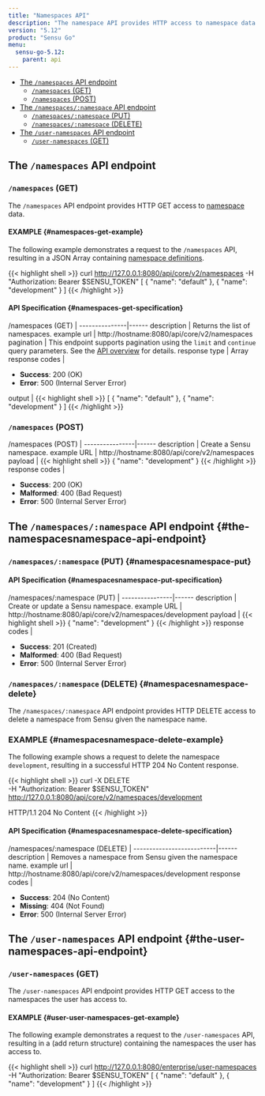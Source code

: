 ```yaml
---
title: "Namespaces API"
description: "The namespace API provides HTTP access to namespace data. Here’s a reference for the namespaces API in Sensu Go, including examples for returning lists of namespaces, creating Sensu namespaces, and more. Read on for the full reference."
version: "5.12"
product: "Sensu Go"
menu:
  sensu-go-5.12:
    parent: api
---
```


- [The `/namespaces` API endpoint](#the-namespaces-api-endpoint)
	- [`/namespaces` (GET)](#namespaces-get)
	- [`/namespaces` (POST)](#namespaces-post)
- [The `/namespaces/:namespace` API endpoint](#the-namespacesnamespace-api-endpoint)
  - [`/namespaces/:namespace` (PUT)](#namespacesnamespace-put)
  - [`/namespaces/:namespace` (DELETE)](#namespacesnamespace-delete)
- [The `/user-namespaces` API endpoint](#the-user-namespaces-api-endpoint)
  - [`/user-namespaces` (GET)](#user-namespaces-put)

## The `/namespaces` API endpoint

### `/namespaces` (GET)

The `/namespaces` API endpoint provides HTTP GET access to [namespace][1] data.

#### EXAMPLE {#namespaces-get-example}

The following example demonstrates a request to the `/namespaces` API, resulting in
a JSON Array containing [namespace definitions][1].

{{< highlight shell >}}
curl http://127.0.0.1:8080/api/core/v2/namespaces -H "Authorization: Bearer $SENSU_TOKEN"
[
  {
    "name": "default"
  },
  {
    "name": "development"
  }
]
{{< /highlight >}}

#### API Specification {#namespaces-get-specification}

/namespaces (GET)  | 
---------------|------
description    | Returns the list of namespaces.
example url    | http://hostname:8080/api/core/v2/namespaces
pagination     | This endpoint supports pagination using the `limit` and `continue` query parameters. See the [API overview](../overview#pagination) for details.
response type  | Array
response codes | <ul><li>**Success**: 200 (OK)</li><li>**Error**: 500 (Internal Server Error)</li></ul>
output         | {{< highlight shell >}}
[
  {
    "name": "default"
  },
  {
    "name": "development"
  }
]
{{< /highlight >}}

### `/namespaces` (POST)

/namespaces (POST) | 
----------------|------
description     | Create a Sensu namespace.
example URL     | http://hostname:8080/api/core/v2/namespaces
payload         | {{< highlight shell >}}
{
  "name": "development"
}
{{< /highlight >}}
response codes  | <ul><li>**Success**: 200 (OK)</li><li>**Malformed**: 400 (Bad Request)</li><li>**Error**: 500 (Internal Server Error)</li></ul>

## The `/namespaces/:namespace` API endpoint {#the-namespacesnamespace-api-endpoint}

### `/namespaces/:namespace` (PUT) {#namespacesnamespace-put}

#### API Specification {#namespacesnamespace-put-specification}

/namespaces/:namespace (PUT) | 
----------------|------
description     | Create or update a Sensu namespace.
example URL     | http://hostname:8080/api/core/v2/namespaces/development
payload         | {{< highlight shell >}}
{
  "name": "development"
}
{{< /highlight >}}
response codes  | <ul><li>**Success**: 201 (Created)</li><li>**Malformed**: 400 (Bad Request)</li><li>**Error**: 500 (Internal Server Error)</li></ul>

### `/namespaces/:namespace` (DELETE) {#namespacesnamespace-delete}

The `/namespaces/:namespace` API endpoint provides HTTP DELETE access to delete a namespace from Sensu given the namespace name.

### EXAMPLE {#namespacesnamespace-delete-example}
The following example shows a request to delete the namespace `development`, resulting in a successful HTTP 204 No Content response.

{{< highlight shell >}}
curl -X DELETE \
-H "Authorization: Bearer $SENSU_TOKEN" \
http://127.0.0.1:8080/api/core/v2/namespaces/development

HTTP/1.1 204 No Content
{{< /highlight >}}

#### API Specification {#namespacesnamespace-delete-specification}

/namespaces/:namespace (DELETE) | 
--------------------------|------
description               | Removes a namespace from Sensu given the namespace name.
example url               | http://hostname:8080/api/core/v2/namespaces/development
response codes            | <ul><li>**Success**: 204 (No Content)</li><li>**Missing**: 404 (Not Found)</li><li>**Error**: 500 (Internal Server Error)</li></ul>

## The `/user-namespaces` API endpoint {#the-user-namespaces-api-endpoint}

### `/user-namespaces` (GET)

The `/user-namespaces` API endpoint provides HTTP GET access to the namespaces the user has access to.

#### EXAMPLE {#user-user-namespaces-get-example}

The following example demonstrates a request to the `/user-namespaces` API, resulting in
a (add return structure) containing the namespaces the user has access to.

{{< highlight shell >}}
curl http://127.0.0.1:8080/enterprise/user-namespaces -H "Authorization: Bearer $SENSU_TOKEN"
[
  {
    "name": "default"
  },
  {
    "name": "development"
  }
]
{{< /highlight >}}

[1]: ../../reference/rbac
